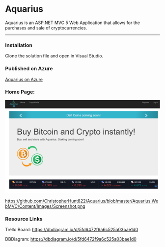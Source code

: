 # Aquarius

Aquarius is an ASP.NET MVC 5 Web Application that allows for the purchases and sale of cryptocurrencies.

------

### Installation

Clone the solution file and open in Visual Studio.



### Published on Azure

[Aquarius on Azure](https://aquariuswebmvc.azurewebsites.net/)

### Home Page:

![Home Page](/Aquarius.WebMVC/Content/Images/Screenshot.PNG)

https://github.com/ChristopherHunt822/Aquarius/blob/master/Aquarius.WebMVC/Content/Images/Screenshot.png

### Resource Links

Trello Board:
https://dbdiagram.io/d/5fd6472f9a6c525a03bae1d0

DBDiagram:
https://dbdiagram.io/d/5fd6472f9a6c525a03bae1d0







